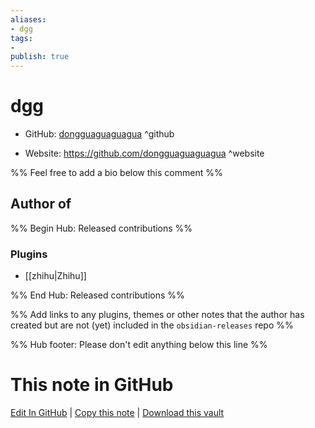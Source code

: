 ```yaml
---
aliases:
- dgg
tags:
- 
publish: true
---
```


# dgg

- GitHub: [dongguaguaguagua](https://github.com/dongguaguaguagua/) ^github
<!-- - Discord: `@` ^discord-->
- Website: <https://github.com/dongguaguaguagua> ^website
<!-- - [[Publish sites|Publish site]]: <https://> ^publish-->

%% Feel free to add a bio below this comment %%


## Author of

%% Begin Hub: Released contributions %%
### Plugins
- [[zhihu|Zhihu]]

%% End Hub: Released contributions %%

%% Add links to any plugins, themes or other notes that the author has created but are not (yet) included in the `obsidian-releases` repo %%

<!--
### Unlisted plugins
-->

<!--
### Others
-->

<!--
## Sponsor this author
-->

<!-- - [[GitHub sponsors]]: [Sponsor @dongguaguaguagua on GitHub Sponsors](https://github.com/sponsors/dongguaguaguagua) ^github-sponsor-->
<!-- - [[Buy me a coffee]]: <https://> ^buy-me-a-coffee-->
<!-- - [[PayPal]]: <https://> ^paypal-->
<!-- - [[Patreon]]: <https://> ^patreon-->

<!--
## Follow this author
-->

<!-- - [[YouTube Channels|On YouTube]]: <https://> ^youtube-->
<!-- - Twitter: <https://> ^twitter-->
<!-- - ... -->

%% Hub footer: Please don't edit anything below this line %%

# This note in GitHub

<span class="git-footer">[Edit In GitHub](https://github.dev/obsidian-community/obsidian-hub/blob/main/01%20-%20Community/People/dongguaguaguagua.md "git-hub-edit-note") | [Copy this note](https://raw.githubusercontent.com/obsidian-community/obsidian-hub/main/01%20-%20Community/People/dongguaguaguagua.md "git-hub-copy-note") | [Download this vault](https://github.com/obsidian-community/obsidian-hub/archive/refs/heads/main.zip "git-hub-download-vault") </span>
